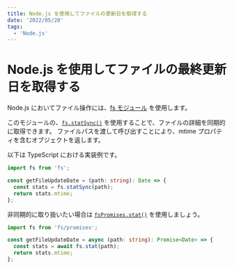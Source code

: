 ```yaml
---
title: Node.js を使用してファイルの更新日を取得する
date: '2022/05/20'
tags:
  - 'Node.js'
---
```


# Node.js を使用してファイルの最終更新日を取得する

Node.js においてファイル操作には、[fs モジュール](https://nodejs.org/api/fs.html#file-system) を使用します。

このモジュールの、[`fs.statSync()`](https://nodejs.org/api/fs.html#fsstatsyncpath-options) を使用することで、ファイルの詳細を同期的に取得できます。
ファイルパスを渡して呼び出すことにより、mtime プロパティを含むオブジェクトを返します。

以下は TypeScript における実装例です。

```ts
import fs from 'fs';

const getFileUpdateDate = (path: string): Date => {
  const stats = fs.statSync(path);
  return stats.mtime;
};
```

非同期的に取り扱いたい場合は [`fsPromises.stat()`](https://nodejs.org/api/fs.html#fspromisesstatpath-options) を使用しましょう。

```ts
import fs from 'fs/promises';

const getFileUpdateDate = async (path: string): Promise<Date> => {
  const stats = await fs.stat(path);
  return stats.mtime;
};
```
